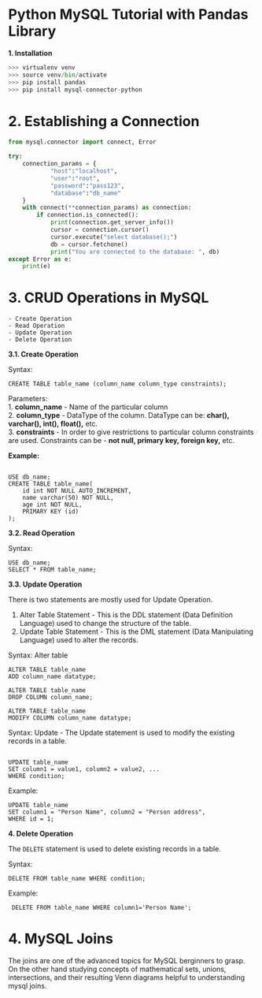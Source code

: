 # Python MySQL Tutorial with Pandas Library

**1. Installation**

```python
>>> virtualenv venv
>>> source venv/bin/activate
>>> pip install pandas
>>> pip install mysql-connector-python

```

# 2. Establishing a Connection

```python
from mysql.connector import connect, Error

try:
    connection_params = {
            "host":"localhost",
            "user":"root",
            "password":"pass123",
            "database":"db_name"
    }
    with connect(**connection_params) as connection:
        if connection.is_connected():
            print(connection.get_server_info())
            cursor = connection.cursor()
            cursor.execute("select database();")
            db = cursor.fetchone()
            print("You are connected to the database: ", db)
except Error as e:
    print(e)


```
# **3. CRUD Operations in MySQL**
	
	- Create Operation
	- Read Operation
	- Update Operation
	- Delete Operation

**3.1. Create Operation**
	
Syntax:

```mysql
CREATE TABLE table_name (column_name column_type constraints);

```
Parameters:<br>
	1. **column_name** - Name of the particular column<br>
	2. **column_type** - DataType of the column. DataType can be: **char(), varchar(), int(), float(),** etc.<br>
	3. **constraints** - In order to give restrictions to particular column constraints are used. Constraints can be - **not null, primary key, foreign key,** etc.<br>

**Example:**<br>
```mysql

USE db_name;
CREATE TABLE table_name(
	id int NOT NULL AUTO_INCREMENT,
	name varchar(50) NOT NULL,
	age int NOT NULL,
	PRIMARY KEY (id)
);

```

**3.2. Read Operation**

Syntax:

```mysql
USE db_name;
SELECT * FROM table_name;
```

**3.3. Update Operation**

There is  two statements are mostly used for Update Operation.
1. Alter Table Statement - This is the DDL statement (Data Definition Language) used to change the structure of the table.
2. Update Table Statement - This is the DML statement (Data Manipulating Language) used to alter the records.


Syntax: Alter table

```mysql
ALTER TABLE table_name
ADD column_name datatype;

ALTER TABLE table_name
DROP COLUMN column_name;

ALTER TABLE table_name
MODIFY COLUMN column_name datatype;

```

Syntax: Update - The Update statement is used to modify the existing records in a table.

```mysql

UPDATE table_name
SET column1 = value1, column2 = value2, ...
WHERE condition;

```
Example:

```mysql
UPDATE table_name
SET column1 = "Person Name", column2 = "Person address",
WHERE id = 1;

```

**4. Delete Operation**

The `DELETE` statement is used to delete existing records in a table.

Syntax:

```mysql
DELETE FROM table_name WHERE condition;
```

Example:
```mysql
 DELETE FROM table_name WHERE column1='Person Name'; 
```

# 4. MySQL Joins
The joins are one of the advanced topics for MySQL berginners to grasp. On the other hand studying concepts of mathematical sets, unions, intersections, and their resulting Venn diagrams helpful to understanding mysql joins.
